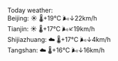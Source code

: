 Today weather:  
Beijing: ☀️   🌡️+19°C 🌬️↓22km/h  
Tianjin: ☀️   🌡️+17°C 🌬️↙19km/h  
Shijiazhuang: ☁️   🌡️+17°C 🌬️↓4km/h  
Tangshan: ☁️   🌡️+16°C 🌬️↓16km/h  
